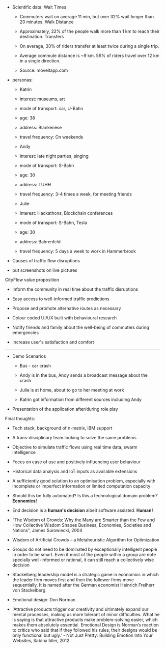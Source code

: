 - Scientific data:
Wait Times
  - Commuters wait on average 11 min, but over 32% wait longer than 20 minutes.
Walk Distance
  - Approximately, 22% of the people walk more than 1 km to reach their destination.
Transfers
  - On average, 30% of riders transfer at least twice during a single trip.

  - Average commute distance is ~9 km. 59% of riders travel over 12 km in a single direction.


  - Source: moveitapp.com

- personas:

  - Katrin
  - interest: museums, art
  - mode of transport: car, U-Bahn
  - age: 38
  - address: Blankenese
  - travel frequency: On weekends


  - Andy
  - interest: late night parties, singing
  - mode of transport: S-Bahn
  - age: 30
  - address: TUHH
  - travel frequency: 3-4 times a week, for meeting friends


  - Julie
  - interest: Hackathons, Blockchain conferences
  - mode of transport: S-Bahn, Tesla
  - age: 30
  - address: Bahrenfeld
  - travel frequency: 5 days a week to work in Hammerbrook


- Causes of traffic flow disruptions
- put screenshots on live pictures


CityFlow value proposition

- Inform the community in real time about the traffic disruptions
- Easy access to well-informed traffic predictions
- Propose and promote alternative routes as necessary
- Colour coded UI/UX built with behavioural research
- Notify friends and family about the well-being of commuters during emergencies

- Increase user's satisfaction and comfort

********************************************************************************


- Demo Scenarios
  - Bus - car crash
  - Andy is in the bus, Andy sends a broadcast message about the crash
  - Julie is at home, about to go to her meeting at work

  - Katrin got information from different sources including Andy

- Presentation of the application after/during role play


Final thoughts:

- Tech stack, background of n-matrix, IBM support
- A trans-disciplinary team looking to solve the same problems
- Objective to simulate traffic flows using real time data, swarm intelligence
- Focus on ease of use and positively influencing user behaviour
- Historical data analysis and IoT inputs as available extensions
- A sufficiently good solution to an optimisation problem, especially with incomplete or imperfect information or limited computation capacity


- Should this be fully automated? Is this a technological domain problem? **Economics!**
- End decision is a **human's decision** albeit software assisted. **Human!**
- “The Wisdom of Crowds: Why the Many are Smarter than the Few and How Collective Wisdom Shapes Business, Economies, Societies and Nations", James Surowiecki, 2004
- Wisdom of Artificial Crowds – a Metaheuristic Algorithm for Optimization
- Groups do not need to be dominated by exceptionally intelligent people in order to be smart. Even if most of the people within a group are note specially well-informed or rational, it can still reach a collectively wise decision
- Stackelberg leadership model is a strategic game in economics in which the leader firm moves first and then the follower firms move sequentially. It is named after the German economist Heinrich Freiherr von Stackelberg.
- Emotional design: Don Norman.
- 'Attractive products trigger our creativity and ultimately expand our mental processes, making us more tolerant of minor difficulties. What he is saying is that attractive products make problem-solving easier, which makes them absolutely essential. Emotional Design is Norman’s reaction to critics who said that if they followed his rules, their designs would be only functional but ugly.' - Not Just Pretty: Building Emotion Into Your Websites, Sabina Idler, 2012
